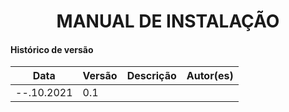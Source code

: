 # <center> MANUAL DE INSTALAÇÃO

#### Histórico de versão<br>

|    Data    | Versão | Descrição | Autor(es)|
| ---------- | ------ | --------- | -------- |
| --.10.2021 |   0.1  |||
